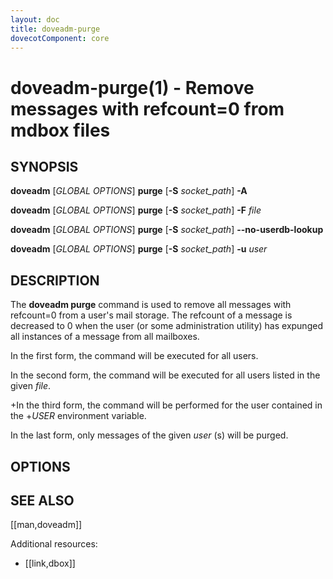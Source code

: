 ```yaml
---
layout: doc
title: doveadm-purge
dovecotComponent: core
---
```


# doveadm-purge(1) - Remove messages with refcount=0 from mdbox files

## SYNOPSIS

**doveadm** [*GLOBAL OPTIONS*] **purge**
  [**-S** *socket_path*]
  **-A**

**doveadm** [*GLOBAL OPTIONS*] **purge**
  [**-S** *socket_path*]
  **-F** *file*

**doveadm** [*GLOBAL OPTIONS*] **purge**
  [**-S** *socket_path*]
  **\-\-no-userdb-lookup**

**doveadm** [*GLOBAL OPTIONS*] **purge**
  [**-S** *socket_path*]
  **-u** *user*

## DESCRIPTION

The **doveadm purge** command is used to remove all messages with
refcount=0 from a user's mail storage. The refcount of a message is
decreased to 0 when the user (or some administration utility) has
expunged all instances of a message from all mailboxes.

In the first form, the command will be executed for all users.

In the second form, the command will be executed for all users listed in
the given *file*.

+In the third form, the command will be performed for the user contained in the
+*USER* environment variable.


In the last form, only messages of the given *user* (s) will be purged.

<!-- @include: global-options.inc -->

## OPTIONS

<!-- @include: option-A.inc -->

<!-- @include: option-F-file.inc -->

<!-- @include: option-no-userdb-lookup.inc -->

<!-- @include: option-S-socket.inc -->

<!-- @include: option-u-user.inc -->


<!-- @include: reporting-bugs.inc -->

## SEE ALSO

[[man,doveadm]]

Additional resources:

- [[link,dbox]]
